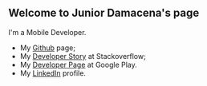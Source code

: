 ## Welcome to Junior Damacena's page


I'm a Mobile Developer.


- My [Github](https://github.com/jdamacena) page;
- My [Developer Story](https://stackoverflow.com/story/junior-damacena) at Stackoverflow;
- My [Developer Page](https://play.google.com/store/apps/dev?id=6709569533247764689) at Google Play.
- My [LinkedIn](https://play.google.com/store/apps/dev?id=6709569533247764689) profile.
